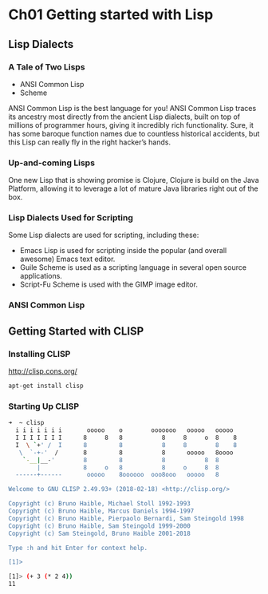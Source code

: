# Ch01 Getting started with Lisp
## Lisp Dialects
### A Tale of Two Lisps
- ANSI Common Lisp
- Scheme

ANSI Common Lisp is the best language for
you! ANSI Common Lisp traces its ancestry most directly from the ancient
Lisp dialects, built on top of millions of programmer hours, giving it incredibly
rich functionality. Sure, it has some baroque function names due to countless
historical accidents, but this Lisp can really fly in the right hacker’s hands.

### Up-and-coming Lisps
One new Lisp that is showing promise is Clojure, Clojure is build on the Java Platform, allowing 
it to leverage a lot of mature Java libraries right out of the box.

### Lisp Dialects  Used for Scripting

Some Lisp dialects are used for scripting, including these:

- Emacs Lisp is used for scripting inside the popular (and overall awesome) Emacs text editor.
- Guile Scheme is used as a scripting language in several open source applications.
- Script-Fu Scheme is used with the GIMP image editor.

### ANSI Common Lisp
## Getting Started with CLISP
### Installing CLISP

http://clisp.cons.org/

```sh
apt-get install clisp
```
### Starting Up CLISP
```sh
➜  ~ clisp
  i i i i i i i       ooooo    o        ooooooo   ooooo   ooooo
  I I I I I I I      8     8   8           8     8     o  8    8
  I  \ `+' /  I      8         8           8     8        8    8
   \  `-+-'  /       8         8           8      ooooo   8oooo
    `-__|__-'        8         8           8           8  8
        |            8     o   8           8     o     8  8
  ------+------       ooooo    8oooooo  ooo8ooo   ooooo   8

Welcome to GNU CLISP 2.49.93+ (2018-02-18) <http://clisp.org/>

Copyright (c) Bruno Haible, Michael Stoll 1992-1993
Copyright (c) Bruno Haible, Marcus Daniels 1994-1997
Copyright (c) Bruno Haible, Pierpaolo Bernardi, Sam Steingold 1998
Copyright (c) Bruno Haible, Sam Steingold 1999-2000
Copyright (c) Sam Steingold, Bruno Haible 2001-2018

Type :h and hit Enter for context help.

[1]> 
```


```sh
[1]> (+ 3 (* 2 4))
11
```
